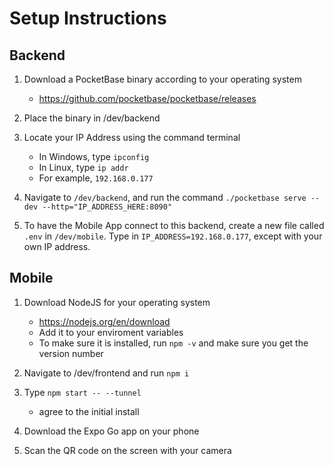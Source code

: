 # Setup Instructions

## Backend

1. Download a PocketBase binary according to your operating system    
   - https://github.com/pocketbase/pocketbase/releases

2. Place the binary in /dev/backend

3. Locate your IP Address using the command terminal
   - In Windows, type `ipconfig`
   - In Linux, type `ip addr`
   - For example, `192.168.0.177`

4. Navigate to `/dev/backend`, and run the command `./pocketbase serve --dev --http="IP_ADDRESS_HERE:8090"`

5. To have the Mobile App connect to this backend, create a new file called `.env` in `/dev/mobile`. Type in `IP_ADDRESS=192.168.0.177`, except with your own IP address. 

## Mobile

1. Download NodeJS for your operating system
   - https://nodejs.org/en/download
   - Add it to your enviroment variables
   - To make sure it is installed, run `npm -v` and make sure you get the version number

2. Navigate to /dev/frontend and run `npm i`

3. Type `npm start -- --tunnel`
   - agree to the initial install

4. Download the Expo Go app on your phone

5. Scan the QR code on the screen with your camera